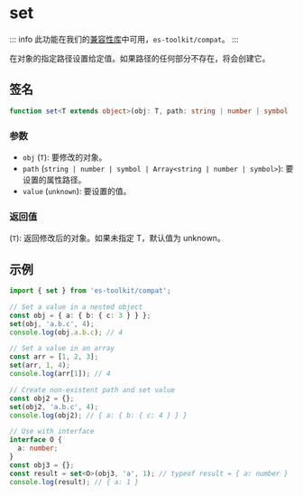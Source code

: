 # set

::: info
此功能在我们的[兼容性库](../../../compatibility.md)中可用，`es-toolkit/compat`。
:::

在对象的指定路径设置给定值。如果路径的任何部分不存在，将会创建它。

## 签名

```typescript
function set<T extends object>(obj: T, path: string | number | symbol | Array<string | number | symbol>, value: unknown): T
```

### 参数

- `obj` (`T`): 要修改的对象。
- `path` (`string | number | symbol | Array<string | number | symbol>`): 要设置的属性路径。
- `value` (`unknown`): 要设置的值。

### 返回值

(`T`): 返回修改后的对象。如果未指定 T，默认值为 unknown。

## 示例

```typescript
import { set } from 'es-toolkit/compat';

// Set a value in a nested object
const obj = { a: { b: { c: 3 } } };
set(obj, 'a.b.c', 4);
console.log(obj.a.b.c); // 4

// Set a value in an array
const arr = [1, 2, 3];
set(arr, 1, 4);
console.log(arr[1]); // 4

// Create non-existent path and set value
const obj2 = {};
set(obj2, 'a.b.c', 4);
console.log(obj2); // { a: { b: { c: 4 } } }

// Use with interface
interface O {
  a: number;
}
const obj3 = {};
const result = set<O>(obj3, 'a', 1); // typeof result = { a: number }
console.log(result); // { a: 1 }
```
